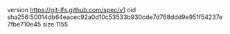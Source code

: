 version https://git-lfs.github.com/spec/v1
oid sha256:50014db64eacec92a0d10c53533b930cde7d768ddd9e951f54237e7fbe710e45
size 1155
